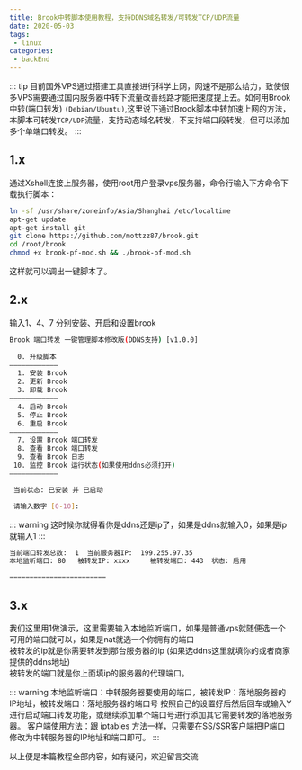```yaml
---
title: Brook中转脚本使用教程，支持DDNS域名转发/可转发TCP/UDP流量
date: 2020-05-03
tags:
 - linux
categories: 
 - backEnd
---
```


::: tip
目前国外VPS通过搭建工具直接进行科学上网，网速不是那么给力，致使很多VPS需要通过国内服务器中转下流量改善线路才能把速度提上去。如何用Brook中转(端口转发) `(Debian/Ubuntu)`,这里说下通过Brook脚本中转加速上网的方法，本脚本可转发`TCP/UDP`流量，支持动态域名转发，不支持端口段转发，但可以添加多个单端口转发。
:::

<!-- more -->


## 1.x

通过Xshell连接上服务器，使用root用户登录vps服务器，命令行输入下方命令下载执行脚本：
``` sh
ln -sf /usr/share/zoneinfo/Asia/Shanghai /etc/localtime
apt-get update
apt-get install git
git clone https://github.com/mottzz87/brook.git
cd /root/brook
chmod +x brook-pf-mod.sh && ./brook-pf-mod.sh
```
这样就可以调出一键脚本了。

## 2.x
输入1、4、7 分别安装、开启和设置brook

``` sh
Brook 端口转发 一键管理脚本修改版(DDNS支持) [v1.0.0]
  
  0. 升级脚本
————————————
  1. 安装 Brook
  2. 更新 Brook
  3. 卸载 Brook
————————————
  4. 启动 Brook
  5. 停止 Brook
  6. 重启 Brook
————————————
  7. 设置 Brook 端口转发
  8. 查看 Brook 端口转发
  9. 查看 Brook 日志
 10. 监控 Brook 运行状态(如果使用ddns必须打开)
————————————

 当前状态: 已安装 并 已启动

 请输入数字 [0-10]:

```
::: warning
这时候你就得看你是ddns还是ip了，如果是ddns就输入0，如果是ip就输入1
:::

``` sh
当前端口转发总数:  1  当前服务器IP:  199.255.97.35 
本地监听端口: 80	 被转发IP: xxxx	 被转发端口: 443	 状态: 启用

========================

```

## 3.x
我们这里用1做演示，这里需要输入本地监听端口，如果是普通vps就随便选一个可用的端口就可以，如果是nat就选一个你拥有的端口</br>
被转发的ip就是你需要转发到那台服务器的ip (如果选ddns这里就填你的或者商家提供的ddns地址)</br>
被转发的端口就是你上面填ip的服务器的代理端口。

::: warning
本地监听端口：中转服务器要使用的端口，被转发IP：落地服务器的IP地址，被转发端口：落地服务器的端口号
按照自己的设置好后然后回车或输入Y进行启动端口转发功能，或继续添加单个端口号进行添加其它需要转发的落地服务器。
客户端使用方法：跟 iptables 方法一样，只需要在SS/SSR客户端把IP端口修改为中转服务器的IP地址和端口即可。
:::

以上便是本篇教程全部内容，如有疑问，欢迎留言交流
 